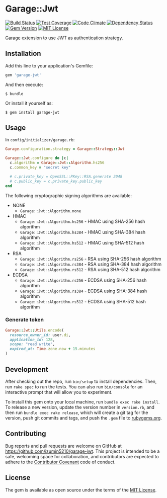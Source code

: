 # Garage::Jwt
[![Build Status](https://travis-ci.org/izumin5210/garage-jwt.svg?branch=master)](https://travis-ci.org/izumin5210/garage-jwt)
[![Test Coverage](https://codeclimate.com/github/izumin5210/garage-jwt/badges/coverage.svg)](https://codeclimate.com/github/izumin5210/garage-jwt/coverage)
[![Code Climate](https://codeclimate.com/github/izumin5210/garage-jwt/badges/gpa.svg)](https://codeclimate.com/github/izumin5210/garage-jwt)
[![Dependency Status](https://gemnasium.com/badges/github.com/izumin5210/garage-jwt.svg)](https://gemnasium.com/github.com/izumin5210/garage-jwt)
[![Gem Version](https://badge.fury.io/rb/garage-jwt.svg)](https://badge.fury.io/rb/garage-jwt)
[![MIT License](http://img.shields.io/badge/license-MIT-blue.svg?style=flat)](https://izumin.mit-license.org/2016)

[Garage](https://github.com/cookpad/garage) extension to use JWT as authentication strategy.


## Installation

Add this line to your application's Gemfile:

```ruby
gem 'garage-jwt'
```

And then execute:

    $ bundle

Or install it yourself as:

    $ gem install garage-jwt

## Usage

In `config/initializer/garage.rb`:

```ruby
Garage.configuration.strategy = Garage::Strategy::Jwt

Garage::Jwt.configure do |c|
  c.algorithm = Garage::Jwt::Algorithm.hs256
  c.common_key = "secret key"

  # c.private_key = OpenSSL::PKey::RSA.generate 2048
  # c.public_key = c.private_key.public_key
end
```

The following cryptographic signing algorithms are available:

- NONE
  - `Garage::Jwt::Algorithm.none`
- HMAC
  - `Garage::Jwt::Algorithm.hs256` - HMAC using SHA-256 hash algorithm
  - `Garage::Jwt::Algorithm.hs384` - HMAC using SHA-384 hash algorithm
  - `Garage::Jwt::Algorithm.hs512` - HMAC using SHA-512 hash algorithm
- RSA
  - `Garage::Jwt::Algorithm.rs256` - RSA using SHA-256 hash algorithm
  - `Garage::Jwt::Algorithm.rs384` - RSA using SHA-384 hash algorithm
  - `Garage::Jwt::Algorithm.rs512` - RSA using SHA-512 hash algorithm
- ECDSA
  - `Garage::Jwt::Algorithm.rs256` - ECDSA using SHA-256 hash algorithm
  - `Garage::Jwt::Algorithm.rs384` - ECDSA using SHA-384 hash algorithm
  - `Garage::Jwt::Algorithm.rs512` - ECDSA using SHA-512 hash algorithm


### Generate token

```ruby
Garage::Jwt::Utils.encode(
  resource_owner_id: user.di,
  application_id: 128,
  scope: "read write",
  expired_at: Time.zone.now + 15.minutes
)
```


## Development

After checking out the repo, run `bin/setup` to install dependencies. Then, run `rake spec` to run the tests. You can also run `bin/console` for an interactive prompt that will allow you to experiment.

To install this gem onto your local machine, run `bundle exec rake install`. To release a new version, update the version number in `version.rb`, and then run `bundle exec rake release`, which will create a git tag for the version, push git commits and tags, and push the `.gem` file to [rubygems.org](https://rubygems.org).

## Contributing

Bug reports and pull requests are welcome on GitHub at https://github.com/izumin5210/garage-jwt. This project is intended to be a safe, welcoming space for collaboration, and contributors are expected to adhere to the [Contributor Covenant](http://contributor-covenant.org) code of conduct.


## License

The gem is available as open source under the terms of the [MIT License](http://opensource.org/licenses/MIT).

